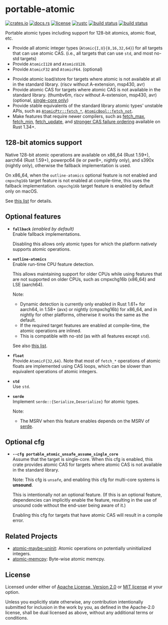 # portable-atomic

[![crates.io](https://img.shields.io/crates/v/portable-atomic?style=flat-square&logo=rust)](https://crates.io/crates/portable-atomic)
[![docs.rs](https://img.shields.io/badge/docs.rs-portable--atomic-blue?style=flat-square&logo=docs.rs)](https://docs.rs/portable-atomic)
[![license](https://img.shields.io/badge/license-Apache--2.0_OR_MIT-blue?style=flat-square)](#license)
[![rustc](https://img.shields.io/badge/rustc-1.34+-blue?style=flat-square&logo=rust)](https://www.rust-lang.org)
[![build status](https://img.shields.io/github/workflow/status/taiki-e/portable-atomic/CI/main?style=flat-square&logo=github)](https://github.com/taiki-e/portable-atomic/actions)
[![build status](https://img.shields.io/cirrus/github/taiki-e/portable-atomic/main?style=flat-square&logo=cirrusci)](https://cirrus-ci.com/github/taiki-e/portable-atomic)

Portable atomic types including support for 128-bit atomics, atomic float, etc.

- Provide all atomic integer types (`Atomic{I,U}{8,16,32,64}`) for all targets that can use atomic CAS. (i.e., all targets that can use `std`, and most no-std targets)
- Provide `AtomicI128` and `AtomicU128`.
- Provide `AtomicF32` and `AtomicF64`. (optional)
<!-- - Provide generic `Atomic<T>` type. (optional) -->
- Provide atomic load/store for targets where atomic is not available at all in the standard library. (riscv without A-extension, msp430, avr)
- Provide atomic CAS for targets where atomic CAS is not available in the standard library. (thumbv6m, riscv without A-extension, msp430, avr) (optional, [single-core only](#optional-cfg))
- Provide stable equivalents of the standard library atomic types' unstable APIs, such as [`AtomicPtr::fetch_*`](https://github.com/rust-lang/rust/issues/99108), [`AtomicBool::fetch_not`](https://github.com/rust-lang/rust/issues/98485).
- Make features that require newer compilers, such as [fetch_max](https://doc.rust-lang.org/std/sync/atomic/struct.AtomicUsize.html#method.fetch_max), [fetch_min](https://doc.rust-lang.org/std/sync/atomic/struct.AtomicUsize.html#method.fetch_min), [fetch_update](https://doc.rust-lang.org/std/sync/atomic/struct.AtomicPtr.html#method.fetch_update), and [stronger CAS failure ordering](https://github.com/rust-lang/rust/pull/98383) available on Rust 1.34+.

## 128-bit atomics support

Native 128-bit atomic operations are available on x86_64 (Rust 1.59+), aarch64 (Rust 1.59+), powerpc64 (le or pwr8+, nightly only), and s390x (nightly only), otherwise the fallback implementation is used.

On x86_64, when the `outline-atomics` optional feature is not enabled and `cmpxchg16b` target feature is not enabled at compile-time, this uses the fallback implementation. `cmpxchg16b` target feature is enabled by default only on macOS.

See [this list](https://github.com/taiki-e/portable-atomic/issues/10#issuecomment-1159368067) for details.

## Optional features

- **`fallback`** *(enabled by default)*<br>
  Enable fallback implementations.

  Disabling this allows only atomic types for which the platform natively supports atomic operations.

- **`outline-atomics`**<br>
  Enable run-time CPU feature detection.

  This allows maintaining support for older CPUs while using features that are not supported on older CPUs, such as cmpxchg16b (x86_64) and LSE (aarch64).

  Note:
  - Dynamic detection is currently only enabled in Rust 1.61+ for aarch64, in 1.58+ (avx) or nightly (cmpxchg16b) for x86_64, and in nightly for other platforms, otherwise it works the same as the default.
  - If the required target features are enabled at compile-time, the atomic operations are inlined.
  - This is compatible with no-std (as with all features except `std`).

  See also [this list](https://github.com/taiki-e/portable-atomic/issues/10#issuecomment-1159368067).

- **`float`**<br>
  Provide `AtomicF{32,64}`.
  Note that most of `fetch_*` operations of atomic floats are implemented using CAS loops, which can be slower than equivalent operations of atomic integers.

<!-- TODO
- **`generic`**<br>
  Provides generic `Atomic<T>` type.
-->

- **`std`**<br>
  Use `std`.

- **`serde`**<br>
  Implement `serde::{Serialize,Deserialize}` for atomic types.

  Note:
  - The MSRV when this feature enables depends on the MSRV of [serde].

## Optional cfg

- **`--cfg portable_atomic_unsafe_assume_single_core`**<br>
  Assume that the target is single-core.
  When this cfg is enabled, this crate provides atomic CAS for targets where atomic CAS is not available in the standard library.

  Note: This cfg is `unsafe`, and enabling this cfg for multi-core systems is **unsound**.

  This is intentionally not an optional feature. (If this is an optional feature, dependencies can implicitly enable the feature, resulting in the use of unsound code without the end-user being aware of it.)

  Enabling this cfg for targets that have atomic CAS will result in a compile error.

## Related Projects

- [atomic-maybe-uninit]: Atomic operations on potentially uninitialized integers.
- [atomic-memcpy]: Byte-wise atomic memcpy.

[atomic-memcpy]: https://github.com/taiki-e/atomic-memcpy
[atomic-maybe-uninit]: https://github.com/taiki-e/atomic-maybe-uninit
[serde]: https://github.com/serde-rs/serde

## License

Licensed under either of [Apache License, Version 2.0](LICENSE-APACHE) or
[MIT license](LICENSE-MIT) at your option.

Unless you explicitly state otherwise, any contribution intentionally submitted
for inclusion in the work by you, as defined in the Apache-2.0 license, shall
be dual licensed as above, without any additional terms or conditions.
